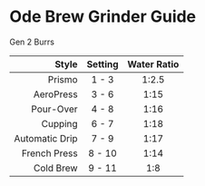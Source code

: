 # Ode Brew Grinder Guide

Gen 2 Burrs

|      Style     |  Setting | Water Ratio
|---------------:|:--------:|:-----------:
| Prismo         |  1 -  3  | 1:2.5
| AeroPress      |  3 -  6  | 1:15
| Pour-Over      |  4 -  8  | 1:16
| Cupping        |  6 -  7  | 1:18
| Automatic Drip |  7 -  9  | 1:17
| French Press   |  8 - 10  | 1:14
| Cold Brew      |  9 - 11  | 1:8
